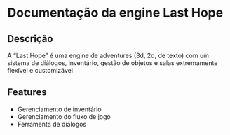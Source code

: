 # Documentação da engine Last Hope

## Descrição 
A “Last Hope” é uma engine de adventures (3d, 2d, de texto) com um sistema de diálogos, inventário, gestão de objetos e salas extremamente flexível e customizável
## Features

* Gerenciamento de inventário 
* Gerenciamento do fluxo de jogo
* Ferramenta de dialogos

